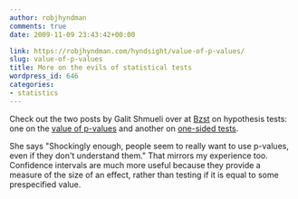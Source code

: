 ```yaml
---
author: robjhyndman
comments: true
date: 2009-11-09 23:43:42+00:00

link: https://robjhyndman.com/hyndsight/value-of-p-values/
slug: value-of-p-values
title: More on the evils of statistical tests
wordpress_id: 646
categories:
- statistics
---
```


Check out the two posts by Galit Shmueli over at [Bzst](http://www.bzst.com/) on hypothesis tests: one on the [value of p-values](http://www.bzst.com/2009/11/value-of-p-values-science-magazine-asks.html) and another on [one-sided tests](http://www.bzst.com/2009/10/testing-directional-hypotheses-p-values.html).

She says "Shockingly enough, people seem to really want to use p-values, even if they don't understand them." That mirrors my experience too.  Confidence intervals are much more useful because they provide a measure of the size of an effect, rather than testing if it is equal to some prespecified value.
